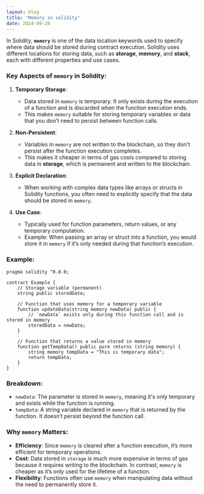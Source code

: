 ```yaml
---
layout: blog
title: "Memory in solidity"
date: 2024-09-28
---
```


In Solidity, **`memory`** is one of the data location keywords used to specify where data should be stored during contract execution. Solidity uses different locations for storing data, such as **storage**, **memory**, and **stack**, each with different properties and use cases.

### Key Aspects of `memory` in Solidity:

1. **Temporary Storage**: 
   - Data stored in `memory` is temporary. It only exists during the execution of a function and is discarded when the function execution ends.
   - This makes `memory` suitable for storing temporary variables or data that you don’t need to persist between function calls.

2. **Non-Persistent**: 
   - Variables in `memory` are not written to the blockchain, so they don't persist after the function execution completes.
   - This makes it cheaper in terms of gas costs compared to storing data in **storage**, which is permanent and written to the blockchain.

3. **Explicit Declaration**:
   - When working with complex data types like arrays or structs in Solidity functions, you often need to explicitly specify that the data should be stored in `memory`.

4. **Use Case**:
   - Typically used for function parameters, return values, or any temporary computation.
   - Example: When passing an array or struct into a function, you would store it in `memory` if it’s only needed during that function’s execution.

### Example:

```solidity
pragma solidity ^0.8.0;

contract Example {
    // Storage variable (permanent)
    string public storedData;

    // Function that uses memory for a temporary variable
    function updateData(string memory newData) public {
        // `newData` exists only during this function call and is stored in memory
        storedData = newData;
    }

    // Function that returns a value stored in memory
    function getTempData() public pure returns (string memory) {
        string memory tempData = "This is temporary data";
        return tempData;
    }
}
```

### Breakdown:
- `newData`: The parameter is stored in `memory`, meaning it's only temporary and exists while the function is running.
- `tempData`: A string variable declared in `memory` that is returned by the function. It doesn’t persist beyond the function call.

### Why `memory` Matters:
- **Efficiency**: Since `memory` is cleared after a function execution, it’s more efficient for temporary operations.
- **Cost**: Data stored in `storage` is much more expensive in terms of gas because it requires writing to the blockchain. In contrast, `memory` is cheaper as it’s only used for the lifetime of a function.
- **Flexibility**: Functions often use `memory` when manipulating data without the need to permanently store it.
